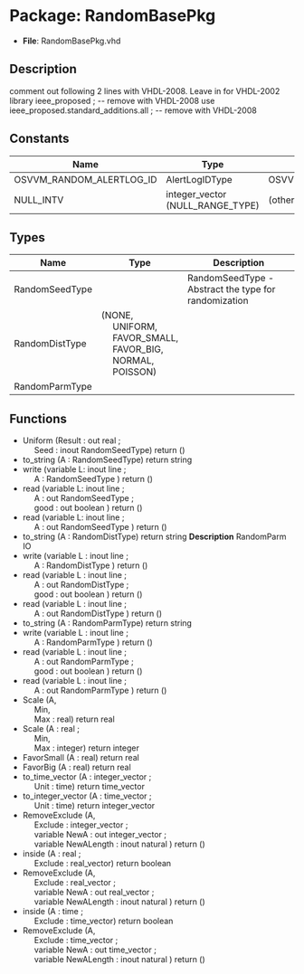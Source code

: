 # Package: RandomBasePkg

- **File**: RandomBasePkg.vhd
## Description

comment out following 2 lines with VHDL-2008.  Leave in for VHDL-2002 
library ieee_proposed ;						          -- remove with VHDL-2008
use ieee_proposed.standard_additions.all ;   -- remove with VHDL-2008

## Constants

| Name                     | Type                             | Value              | Description |
| ------------------------ | -------------------------------- | ------------------ | ----------- |
| OSVVM_RANDOM_ALERTLOG_ID | AlertLogIDType                   |  OSVVM_ALERTLOG_ID |             |
| NULL_INTV                | integer_vector (NULL_RANGE_TYPE) |  (others => 0)     |             |
## Types

| Name           | Type                                                                                                                                                                                                                                          | Description                                          |
| -------------- | --------------------------------------------------------------------------------------------------------------------------------------------------------------------------------------------------------------------------------------------- | ---------------------------------------------------- |
| RandomSeedType |                                                                                                                                                                                                                                               | RandomSeedType - Abstract the type for randomization |
| RandomDistType | (NONE,<br><span style="padding-left:20px"> UNIFORM,<br><span style="padding-left:20px"> FAVOR_SMALL,<br><span style="padding-left:20px"> FAVOR_BIG,<br><span style="padding-left:20px"> NORMAL,<br><span style="padding-left:20px"> POISSON)  |                                                      |
| RandomParmType |                                                                                                                                                                                                                                               |                                                      |
## Functions
- Uniform <font id="function_arguments">(Result : out real ;<br><span style="padding-left:20px">  Seed : inout RandomSeedType) </font> <font id="function_return">return ()</font>
- to_string <font id="function_arguments">(A : RandomSeedType) </font> <font id="function_return">return string </font>
- write <font id="function_arguments">(variable L: inout line ;<br><span style="padding-left:20px"> A : RandomSeedType ) </font> <font id="function_return">return ()</font>
- read <font id="function_arguments">(variable L: inout line ;<br><span style="padding-left:20px"> A : out RandomSeedType ;<br><span style="padding-left:20px"> good : out boolean ) </font> <font id="function_return">return ()</font>
- read <font id="function_arguments">(variable L: inout line ;<br><span style="padding-left:20px"> A : out RandomSeedType ) </font> <font id="function_return">return ()</font>
- to_string <font id="function_arguments">(A : RandomDistType) </font> <font id="function_return">return string </font>
**Description**
RandomParm IO
- write <font id="function_arguments">(variable L : inout line ;<br><span style="padding-left:20px"> A : RandomDistType ) </font> <font id="function_return">return ()</font>
- read <font id="function_arguments">(variable L : inout line ;<br><span style="padding-left:20px"> A : out RandomDistType ;<br><span style="padding-left:20px"> good : out boolean ) </font> <font id="function_return">return ()</font>
- read <font id="function_arguments">(variable L : inout line ;<br><span style="padding-left:20px"> A : out RandomDistType ) </font> <font id="function_return">return ()</font>
- to_string <font id="function_arguments">(A : RandomParmType) </font> <font id="function_return">return string </font>
- write <font id="function_arguments">(variable L : inout line ;<br><span style="padding-left:20px"> A : RandomParmType ) </font> <font id="function_return">return ()</font>
- read <font id="function_arguments">(variable L : inout line ;<br><span style="padding-left:20px"> A : out RandomParmType ;<br><span style="padding-left:20px"> good : out boolean ) </font> <font id="function_return">return ()</font>
- read <font id="function_arguments">(variable L : inout line ;<br><span style="padding-left:20px"> A : out RandomParmType ) </font> <font id="function_return">return ()</font>
- Scale <font id="function_arguments">(A,<br><span style="padding-left:20px"> Min,<br><span style="padding-left:20px"> Max : real) </font> <font id="function_return">return real </font>
- Scale <font id="function_arguments">(A : real ;<br><span style="padding-left:20px"> Min,<br><span style="padding-left:20px"> Max : integer) </font> <font id="function_return">return integer </font>
- FavorSmall <font id="function_arguments">(A : real) </font> <font id="function_return">return real </font>
- FavorBig <font id="function_arguments">(A : real) </font> <font id="function_return">return real </font>
- to_time_vector <font id="function_arguments">(A : integer_vector ;<br><span style="padding-left:20px"> Unit : time) </font> <font id="function_return">return time_vector </font>
- to_integer_vector <font id="function_arguments">(A : time_vector ;<br><span style="padding-left:20px"> Unit : time) </font> <font id="function_return">return integer_vector </font>
- RemoveExclude <font id="function_arguments">(A,<br><span style="padding-left:20px"> Exclude : integer_vector ;<br><span style="padding-left:20px"> variable NewA : out integer_vector ;<br><span style="padding-left:20px"> variable NewALength : inout natural ) </font> <font id="function_return">return ()</font>
- inside <font id="function_arguments">(A : real ;<br><span style="padding-left:20px"> Exclude : real_vector) </font> <font id="function_return">return boolean </font>
- RemoveExclude <font id="function_arguments">(A,<br><span style="padding-left:20px"> Exclude : real_vector ;<br><span style="padding-left:20px"> variable NewA : out real_vector ;<br><span style="padding-left:20px"> variable NewALength : inout natural ) </font> <font id="function_return">return ()</font>
- inside <font id="function_arguments">(A : time ;<br><span style="padding-left:20px"> Exclude : time_vector) </font> <font id="function_return">return boolean </font>
- RemoveExclude <font id="function_arguments">(A,<br><span style="padding-left:20px"> Exclude : time_vector ;<br><span style="padding-left:20px"> variable NewA : out time_vector ;<br><span style="padding-left:20px"> variable NewALength : inout natural ) </font> <font id="function_return">return ()</font>
